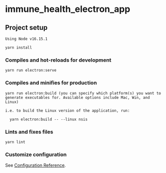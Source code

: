 # immune_health_electron_app

## Project setup
```
Using Node v16.15.1

yarn install
```

### Compiles and hot-reloads for development
```
yarn run electron:serve
```

### Compiles and minifies for production
```
yarn run electron:build (you can specify which platform(s) you want to generate executables for. Available options include Mac, Win, and Linux)

i.e. to build the Linux version of the application, run:

  yarn electron:build -- --linux nsis
```

### Lints and fixes files
```
yarn lint
```

### Customize configuration
See [Configuration Reference](https://cli.vuejs.org/config/).
